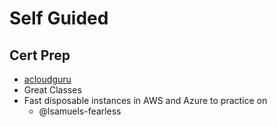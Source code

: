 
# Self Guided

## Cert Prep
- [acloudguru](https://www.pluralsight.com/cloud-guru)
- Great Classes
- Fast disposable instances in AWS and Azure to practice on
  - @lsamuels-fearless